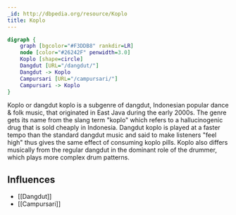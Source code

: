 ```yaml
---
_id: http://dbpedia.org/resource/Koplo
title: Koplo
---
```


```dot
digraph {
	graph [bgcolor="#F3DDB8" rankdir=LR]
	node [color="#26242F" penwidth=3.0]
	Koplo [shape=circle]
	Dangdut [URL="/dangdut/"]
	Dangdut -> Koplo
	Campursari [URL="/campursari/"]
	Campursari -> Koplo
}
```

Koplo or dangdut koplo is a subgenre of dangdut, Indonesian popular dance & folk music, that originated in East Java during the early 2000s. The genre gets its name from the slang term "koplo" which refers to a hallucinogenic drug that is sold cheaply in Indonesia. Dangdut koplo is played at a faster tempo than the standard dangdut music and said to make listeners "feel high" thus gives the same effect of consuming koplo pills. Koplo also differs musically from the regular dangdut in the dominant role of the drummer, which plays more complex drum patterns.

## Influences

- [[Dangdut]]
- [[Campursari]]
